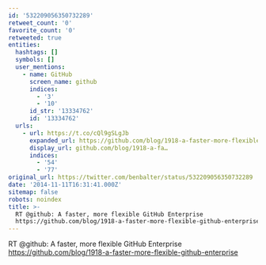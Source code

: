 ```yaml
---
id: '532209056350732289'
retweet_count: '0'
favorite_count: '0'
retweeted: true
entities:
  hashtags: []
  symbols: []
  user_mentions:
    - name: GitHub
      screen_name: github
      indices:
        - '3'
        - '10'
      id_str: '13334762'
      id: '13334762'
  urls:
    - url: https://t.co/cQl9gSLgJb
      expanded_url: https://github.com/blog/1918-a-faster-more-flexible-github-enterprise
      display_url: github.com/blog/1918-a-fa…
      indices:
        - '54'
        - '77'
original_url: https://twitter.com/benbalter/status/532209056350732289
date: '2014-11-11T16:31:41.000Z'
sitemap: false
robots: noindex
title: >-
  RT @github: A faster, more flexible GitHub Enterprise
  https://github.com/blog/1918-a-faster-more-flexible-github-enterprise
---
```


RT @github: A faster, more flexible GitHub Enterprise https://github.com/blog/1918-a-faster-more-flexible-github-enterprise